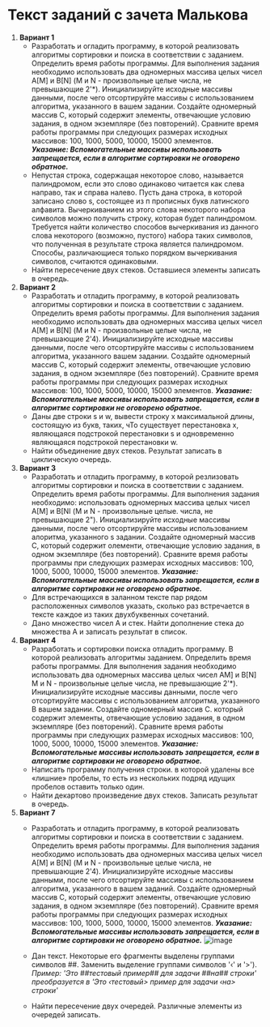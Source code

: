 # Текст заданий с зачета Малькова
1. **Вариант 1**
    - Разработать и огладить программу, в которой реализовать алгоритмы сортировки и поиска в соответствии с заданием. Определить время работы программы. Для выполнения задания необходимо использовать два одномерных массива целых чисел А[М] и B[N]
   (М и N - произвольные целые числа, не превышающие 2'*). Инициализируйте исходные массивы данными, после чего отсортируйте массивы с использованием алгоритма, указанного в вашем задании. Создайте одномерный массив С, который содержит элементы, отвечающие условию задания, в одном экземпляре (без повторений). Сравните время работы программы при следующих размерах исходных массивов: 100, 1000, 5000, 10000, 15000 элементов.  
_**Указание: Вспомогательные массивы использовать запрещается, если в алгоритме сортировки не оговорено обратное.**_  
    - Непустая строка, содержащая некоторое слово, называется палиндромом, если это слово одинаково читается как слева направо, так и справа налево. Пусть дана строка, в которой записано слово s, состоящее из п прописных букв латинского алфавита. Вычеркиванием из этого слова некоторого набора символов можно получить строку, которая будет палиндромом. Требуется найти количество способов вычеркивания из данного слова некоторого (возможно, пустого) набора таких символов, что полученная в результате строка является палиндромом. Способы, различающиеся только порядком вычеркивания символов, считаются одинаковыми.
    - Найти пересечение двух стеков. Оставшиеся элементы записать в очередь.
1. **Вариант 2**  
    - Разработать и отладить программу, в которой реализовать алгоритмы сортировки и поиска в соответствии с заданием. Определить время работы программы. Для выполнения задания необходимо использовать два одномерных массива целых чисел А[М] и B[N] (М и N - произвольные целые числа, не превышающие 2'4). Инициализируйте исходные массивы данными, после чего отсортируйте массивы с использованием алгоритма, указанного вашем задании. Создайте одномерный массив С, который содержит элементы,
отвечающие условию задания, в одном экземпляре (без повторений). Сравните время работы программы при следующих размерах исходных массивов: 100, 1000, 5000, 10000, 15000 элементов.
_**Указание: Вспомогательные массивы использовать запрещается, если в алгоритме сортировки не оговорено обратное.**_  
    - Даны две строки s и w, вывести строку х максимальной длины, состоящую из букв, таких, чТо существует перестановка x, являющаяся подстрокой перестановки s и одновременно являющаяся подстрокой перестановки w.
    - Найти объединение двух стеков. Результат записать в циклическую очередь.
1. **Вариант 3**  
    - Разработать и отладить программу, в которой резлизовать алгоритмы сортировки и поиска в соответствии с заданием. Определить время работы программы. Для выполнения задания необходимо: использовать одномерных массива целых чисел А[М] и B[NI (М и N - произвольные целые. числа, не превышающие 2"). Инициализируйте исходные массивы данными, после чего отсортируйте массивы использованием алоритма, указанного s задании. Создайте одномерный массив С, который содержит олементи,
отвечающие условию задания, в одном экземпляре (без повторений). Сравните время работы программы при следующих размерах исходных массивов: 100, 1000, 5000, 10000, 15000 элементов.
_**Указание: Вспомогательные массивы использовать запрещается, если в алгоритме сортировки не оговорено обратное.**_  
    - Для встречающихся в заланном тексте пар рядом расположенных символов указать, сколько раз встречается в тексте каждое из таких двухбуквенных сочетаний.
    - Дано множество чисел А и стек. Найти дополнение стека до множества А и записать результат в список.
1. **Вариант 4**  
    - Разработать и сортировки поиска отладить программу. B которой реализовать алгоритмы заданием. Определить время работы программы. Для выполнения задания необходимо использовать два одномерных массива целых чисел АМ] и B[N] М и N - произвольные целые числа, не превышающие 2'*). Инициализируйте исходные массивы данными, после чего отсортируйте массивы с использованием алгоритма, указанного B вашем задании. Создайте одномерный массив C. который содержит элементы, отвечающие условию задания, в одном экземпляре (без повторений). Сравните время работы программы при следующих размерах исходных массивов: 100, 1000, 5000, 10000, 15000 элементов.
_**Указание: Вспомогательные массивы использовать запрещается, если в алгоритме сортировки не оговорено обратное.**_  
    - Написать программу получения строки. в которой удалены всe «лишние» пробелы, то есть из нескольких подряд идущих пробелов оставить только один.
    - Найти декартово произведение двух стеков. Записать результат в очередь.
1. **Вариант 7**
    - Разработать и отладить программу, в которой реализовать алгоритмы сортировки и поиска в соответствии с заданием. Определить время работы программы. Для выполнения задания необходимо использовать два одномерных массива целых чисел А[М] и B[N] (М и N - произвольные целые числа, не превышающие 2'4). Инициализируйте исходные массивы данными, после чего отсортируйте массивы с использованием алгоритма, указанного в вашем заданий. Создайте одномерный массив C, который содержит элементы, отвечающие условию задания, в одном экземпляре (без повторений). Сравните время работы программы при следующих размерах исходных массивов: 100, 1000, 5000, 10000, 15000 элементов.
_**Указание: Вспомогательные массивы использовать запрещается, если в алгоритме сортировки не оговорено обратное.**_
![image](https://github.com/BAZA-KORMIT/MalkovK2S1-Exam-/assets/103439608/a76c8f4d-1e6d-48a3-afdb-e101021d1d18)

    - Дан текст. Некоторые его фрагменты выделены группами символов ##. Заменить выделение группами символов '‹' и '>').
_Пример: 'Это ##тестовый пример## для задачи ##на## строки' преобразуется в 'Это ‹тестовый> пример для задачи ‹на> строки'_
    - Найти пересечение двух очередей. Различные элементы из очередей записать.
